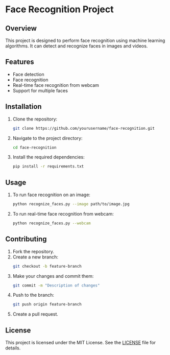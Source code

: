 # Face Recognition Project

## Overview
This project is designed to perform face recognition using machine learning algorithms. It can detect and recognize faces in images and videos.

## Features
- Face detection
- Face recognition
- Real-time face recognition from webcam
- Support for multiple faces

## Installation
1. Clone the repository:
    ```bash
    git clone https://github.com/yourusername/face-recognition.git
    ```
2. Navigate to the project directory:
    ```bash
    cd face-recognition
    ```
3. Install the required dependencies:
    ```bash
    pip install -r requirements.txt
    ```

## Usage
1. To run face recognition on an image:
    ```bash
    python recognize_faces.py --image path/to/image.jpg
    ```
2. To run real-time face recognition from webcam:
    ```bash
    python recognize_faces.py --webcam
    ```

## Contributing
1. Fork the repository.
2. Create a new branch:
    ```bash
    git checkout -b feature-branch
    ```
3. Make your changes and commit them:
    ```bash
    git commit -m "Description of changes"
    ```
4. Push to the branch:
    ```bash
    git push origin feature-branch
    ```
5. Create a pull request.

## License
This project is licensed under the MIT License. See the [LICENSE](LICENSE) file for details.
